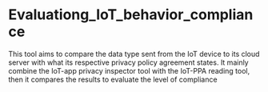 # Evaluationg_IoT_behavior_compliance
This tool aims to compare the data type sent from the IoT device to its cloud server with what its respective privacy policy agreement states. It mainly combine the IoT-app privacy inspector tool with the IoT-PPA reading tool, then it compares the results to evaluate the level of compliance
